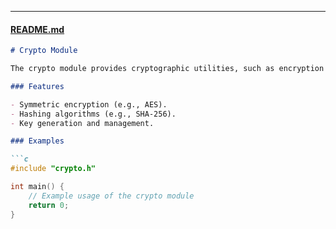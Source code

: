 
---

#### [README.md](http://_vscodecontentref_/7)

```markdown
# Crypto Module

The crypto module provides cryptographic utilities, such as encryption and decryption.

### Features

- Symmetric encryption (e.g., AES).
- Hashing algorithms (e.g., SHA-256).
- Key generation and management.

### Examples

```c
#include "crypto.h"

int main() {
    // Example usage of the crypto module
    return 0;
}